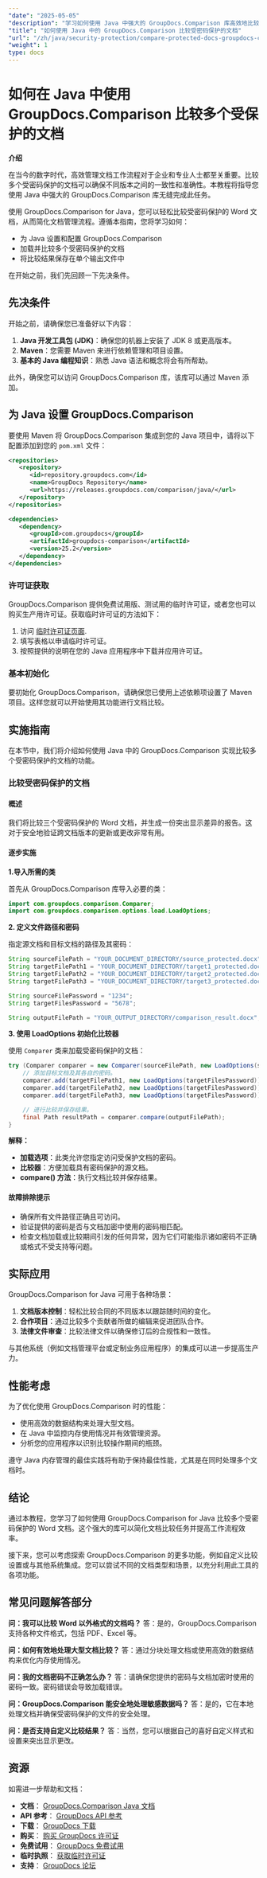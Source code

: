 ```yaml
---
"date": "2025-05-05"
"description": "学习如何使用 Java 中强大的 GroupDocs.Comparison 库高效地比较多个受密码保护的 Word 文档。这份全面的指南将帮助您简化文档管理流程。"
"title": "如何使用 Java 中的 GroupDocs.Comparison 比较受密码保护的文档"
"url": "/zh/java/security-protection/compare-protected-docs-groupdocs-comparison-java/"
"weight": 1
type: docs
---
```

# 如何在 Java 中使用 GroupDocs.Comparison 比较多个受保护的文档

**介绍**

在当今的数字时代，高效管理文档工作流程对于企业和专业人士都至关重要。比较多个受密码保护的文档可以确保不同版本之间的一致性和准确性。本教程将指导您使用 Java 中强大的 GroupDocs.Comparison 库无缝完成此任务。

使用 GroupDocs.Comparison for Java，您可以轻松比较受密码保护的 Word 文档，从而简化文档管理流程。遵循本指南，您将学习如何：
- 为 Java 设置和配置 GroupDocs.Comparison
- 加载并比较多个受密码保护的文档
- 将比较结果保存在单个输出文件中

在开始之前，我们先回顾一下先决条件。

## 先决条件

开始之前，请确保您已准备好以下内容：
1. **Java 开发工具包 (JDK)**：确保您的机器上安装了 JDK 8 或更高版本。
2. **Maven**：您需要 Maven 来进行依赖管理和项目设置。
3. **基本的 Java 编程知识**：熟悉 Java 语法和概念将会有所帮助。

此外，确保您可以访问 GroupDocs.Comparison 库，该库可以通过 Maven 添加。

## 为 Java 设置 GroupDocs.Comparison

要使用 Maven 将 GroupDocs.Comparison 集成到您的 Java 项目中，请将以下配置添加到您的 `pom.xml` 文件：

```xml
<repositories>
   <repository>
      <id>repository.groupdocs.com</id>
      <name>GroupDocs Repository</name>
      <url>https://releases.groupdocs.com/comparison/java/</url>
   </repository>
</repositories>

<dependencies>
   <dependency>
      <groupId>com.groupdocs</groupId>
      <artifactId>groupdocs-comparison</artifactId>
      <version>25.2</version>
   </dependency>
</dependencies>
```

### 许可证获取

GroupDocs.Comparison 提供免费试用版、测试用的临时许可证，或者您也可以购买生产用许可证。获取临时许可证的方法如下：
1. 访问 [临时许可证页面](https://purchase。groupdocs.com/temporary-license/).
2. 填写表格以申请临时许可证。
3. 按照提供的说明在您的 Java 应用程序中下载并应用许可证。

### 基本初始化

要初始化 GroupDocs.Comparison，请确保您已使用上述依赖项设置了 Maven 项目。这样您就可以开始使用其功能进行文档比较。

## 实施指南

在本节中，我们将介绍如何使用 Java 中的 GroupDocs.Comparison 实现比较多个受密码保护的文档的功能。

### 比较受密码保护的文档

#### 概述

我们将比较三个受密码保护的 Word 文档，并生成一份突出显示差异的报告。这对于安全地验证跨文档版本的更新或更改非常有用。

#### 逐步实施

**1.导入所需的类**

首先从 GroupDocs.Comparison 库导入必要的类：

```java
import com.groupdocs.comparison.Comparer;
import com.groupdocs.comparison.options.load.LoadOptions;
```

**2. 定义文件路径和密码**

指定源文档和目标文档的路径及其密码：

```java
String sourceFilePath = "YOUR_DOCUMENT_DIRECTORY/source_protected.docx";
String targetFilePath1 = "YOUR_DOCUMENT_DIRECTORY/target1_protected.docx";
String targetFilePath2 = "YOUR_DOCUMENT_DIRECTORY/target2_protected.docx";
String targetFilePath3 = "YOUR_DOCUMENT_DIRECTORY/target3_protected.docx";

String sourceFilePassword = "1234";
String targetFilesPassword = "5678";

String outputFilePath = "YOUR_OUTPUT_DIRECTORY/comparison_result.docx";
```

**3. 使用 LoadOptions 初始化比较器**

使用 `Comparer` 类来加载受密码保护的文档：

```java
try (Comparer comparer = new Comparer(sourceFilePath, new LoadOptions(sourceFilePassword))) {
    // 添加目标文档及其各自的密码。
    comparer.add(targetFilePath1, new LoadOptions(targetFilesPassword));
    comparer.add(targetFilePath2, new LoadOptions(targetFilesPassword));
    comparer.add(targetFilePath3, new LoadOptions(targetFilesPassword));

    // 进行比较并保存结果。
    final Path resultPath = comparer.compare(outputFilePath);
}
```

**解释：**
- **加载选项**：此类允许您指定访问受保护文档的密码。
- **比较器**：方便加载具有密码保护的源文档。
- **compare() 方法**：执行文档比较并保存结果。

#### 故障排除提示

- 确保所有文件路径正确且可访问。
- 验证提供的密码是否与文档加密中使用的密码相匹配。
- 检查文档加载或比较期间引发的任何异常，因为它们可能指示诸如密码不正确或格式不受支持等问题。

## 实际应用

GroupDocs.Comparison for Java 可用于各种场景：
1. **文档版本控制**：轻松比较合同的不同版本以跟踪随时间的变化。
2. **合作项目**：通过比较多个贡献者所做的编辑来促进团队合作。
3. **法律文件审查**：比较法律文件以确保修订后的合规性和一致性。

与其他系统（例如文档管理平台或定制业务应用程序）的集成可以进一步提高生产力。

## 性能考虑

为了优化使用 GroupDocs.Comparison 时的性能：
- 使用高效的数据结构来处理大型文档。
- 在 Java 中监控内存使用情况并有效管理资源。
- 分析您的应用程序以识别比较操作期间的瓶颈。

遵守 Java 内存管理的最佳实践将有助于保持最佳性能，尤其是在同时处理多个文档时。

## 结论

通过本教程，您学习了如何使用 GroupDocs.Comparison for Java 比较多个受密码保护的 Word 文档。这个强大的库可以简化文档比较任务并提高工作流程效率。

接下来，您可以考虑探索 GroupDocs.Comparison 的更多功能，例如自定义比较设置或与其他系统集成。您可以尝试不同的文档类型和场景，以充分利用此工具的各项功能。

## 常见问题解答部分

**问：我可以比较 Word 以外格式的文档吗？**
答：是的，GroupDocs.Comparison 支持各种文件格式，包括 PDF、Excel 等。

**问：如何有效地处理大型文档比较？**
答：通过分块处理文档或使用高效的数据结构来优化内存使用情况。

**问：我的文档密码不正确怎么办？**
答：请确保您提供的密码与文档加密时使用的密码一致。密码错误会导致加载错误。

**问：GroupDocs.Comparison 能安全地处理敏感数据吗？**
答：是的，它在本地处理文档并确保受密码保护的文件的安全处理。

**问：是否支持自定义比较结果？**
答：当然，您可以根据自己的喜好自定义样式和设置来突出显示更改。

## 资源

如需进一步帮助和文档：
- **文档**： [GroupDocs.Comparison Java 文档](https://docs.groupdocs.com/comparison/java/)
- **API 参考**： [GroupDocs API 参考](https://reference.groupdocs.com/comparison/java/)
- **下载**： [GroupDocs 下载](https://releases.groupdocs.com/comparison/java/)
- **购买**： [购买 GroupDocs 许可证](https://purchase.groupdocs.com/buy)
- **免费试用**： [GroupDocs 免费试用](https://releases.groupdocs.com/comparison/java/)
- **临时执照**： [获取临时许可证](https://purchase.groupdocs.com/temporary-license/)
- **支持**： [GroupDocs 论坛](https://forum.groupdocs.com/c)